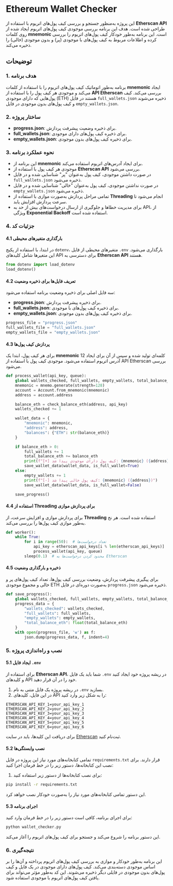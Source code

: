 
# Ethereum Wallet Checker

این پروژه به‌منظور جستجو و بررسی کیف پول‌های اتریوم با استفاده از **Etherscan API** طراحی شده است. هدف این برنامه بررسی موجودی کیف پول‌های اتریوم ایجاد شده از روی کلمات **mnemonic** است. این برنامه به‌طور خودکار کیف پول‌های اتریوم را بررسی کرده و اطلاعات مربوط به کیف پول‌های با موجودی (پر) و بدون موجودی (خالی) را ذخیره می‌کند.

## توضیحات

### 1. هدف برنامه
برنامه به‌طور اتوماتیک کیف پول‌های اتریوم را با استفاده از کلمات **mnemonic** ایجاد می‌کند و موجودی هر کیف پول را با استفاده از **API Etherscan** بررسی می‌کند. کیف پول‌هایی که دارای موجودی (ETH) هستند در فایل `full_wallets.json` ذخیره می‌شوند و کیف پول‌های بدون موجودی در فایل `empty_wallets.json`.

### 2. ساختار پروژه
- **progress.json**: برای ذخیره وضعیت پیشرفت پردازش.
- **full_wallets.json**: برای ذخیره کیف پول‌های دارای موجودی.
- **empty_wallets.json**: برای ذخیره کیف پول‌های بدون موجودی.

### 3. نحوه عملکرد برنامه
- این برنامه از **mnemonic** برای ایجاد آدرس‌های اتریوم استفاده می‌کند.
- موجودی هر کیف پول با استفاده از **Etherscan API** بررسی می‌شود.
- در صورت داشتن موجودی، کیف پول به‌عنوان "پر" شناسایی شده و در فایل `full_wallets.json` ذخیره می‌شود.
- در صورت نداشتن موجودی، کیف پول به‌عنوان "خالی" شناسایی شده و در فایل `empty_wallets.json` ذخیره می‌شود.
- تمامی مراحل پردازش به‌صورت موازی با استفاده از **Threading** انجام می‌شود تا سرعت پردازش افزایش یابد.
- برای مدیریت خطاها و جلوگیری از ارسال درخواست‌های بیش از حد به API، از ویژگی **Exponential Backoff** استفاده شده است.

### 4. جزئیات کد

#### 4.1 بارگذاری متغیرهای محیطی
در ابتدا، با استفاده از پکیج `dotenv`، متغیرهای محیطی از فایل `.env` بارگذاری می‌شود. این متغیرها شامل کلیدهای API برای دسترسی به **Etherscan API** هستند.

```python
from dotenv import load_dotenv
load_dotenv()
```

#### 4.2 تعریف فایل‌ها برای ذخیره وضعیت
سه فایل اصلی برای ذخیره وضعیت برنامه استفاده می‌شود:
- **progress.json**: برای ذخیره پیشرفت پردازش.
- **full_wallets.json**: برای ذخیره کیف پول‌های با موجودی.
- **empty_wallets.json**: برای ذخیره کیف پول‌های بدون موجودی.

```python
progress_file = "progress.json"
full_wallets_file = "full_wallets.json"
empty_wallets_file = "empty_wallets.json"
```

#### 4.3 پردازش کیف پول‌ها
برای هر کیف پول، ابتدا یک **mnemonic** 12 کلمه‌ای تولید شده و سپس از آن برای ایجاد آدرس اتریوم استفاده می‌شود. موجودی کیف پول با استفاده از API Etherscan بررسی می‌شود.

```python
def process_wallet(api_key, queue):
    global wallets_checked, full_wallets, empty_wallets, total_balance_eth
    mnemonic = mnemo.generate(strength=128)
    account = Account.from_mnemonic(mnemonic)
    address = account.address

    balance_eth = check_balance_eth(address, api_key)
    wallets_checked += 1

    wallet_data = {
        "mnemonic": mnemonic,
        "address": address,
        "balances": {"ETH": str(balance_eth)}
    }

    if balance_eth > 0:
        full_wallets += 1
        total_balance_eth += balance_eth
        print(f"[+] کیف پول دارای موجودی پیدا شد: {mnemonic} ({address})")
        save_wallet_data(wallet_data, is_full_wallet=True)
    else:
        empty_wallets += 1
        print(f"[-] کیف پول خالی پیدا شد: {mnemonic} ({address})")
        save_wallet_data(wallet_data, is_full_wallet=False)

    save_progress()
```

#### 4.4 استفاده از Threading برای پردازش موازی
برای پردازش موازی و افزایش سرعت، از **Threading** استفاده شده است. هر نخ به‌طور موازی کیف پول‌ها را بررسی می‌کند.

```python
def worker():
    while True:
        for i in range(50):  # تعداد درخواست‌ها
            api_key = etherscan_api_keys[i % len(etherscan_api_keys)]
            process_wallet(api_key, queue)
        sleep(0.1)  # محدود کردن درخواست‌ها به Etherscan
```

#### 4.5 ذخیره و بارگذاری وضعیت
برای پیگیری پیشرفت پردازش، وضعیت بررسی کیف پول‌ها، تعداد کیف پول‌های پر و خالی و مجموع موجودی ETH به‌صورت دوره‌ای در فایل `progress.json` ذخیره می‌شود.

```python
def save_progress():
    global wallets_checked, full_wallets, empty_wallets, total_balance_eth
    progress_data = {
        "wallets_checked": wallets_checked,
        "full_wallets": full_wallets,
        "empty_wallets": empty_wallets,
        "total_balance_eth": float(total_balance_eth)
    }
    with open(progress_file, 'w') as f:
        json.dump(progress_data, f, indent=4)
```

### 5. نصب و راه‌اندازی پروژه

#### 5.1 ایجاد فایل `.env`
برای استفاده از **Etherscan API**، شما باید یک فایل `.env` در ریشه پروژه خود ایجاد کنید و کلیدهای API خود را در آن قرار دهید.

1. در ریشه پروژه یک فایل متنی به نام `.env` بسازید.
2. در این فایل، کلیدهای API را به شکل زیر وارد کنید:

```env
ETHERSCAN_API_KEY_1=your_api_key_1
ETHERSCAN_API_KEY_2=your_api_key_2
ETHERSCAN_API_KEY_3=your_api_key_3
ETHERSCAN_API_KEY_4=your_api_key_4
ETHERSCAN_API_KEY_5=your_api_key_5
ETHERSCAN_API_KEY_6=your_api_key_6
```

برای دریافت این کلیدها، باید در سایت [Etherscan](https://etherscan.io/) ثبت‌نام کنید.

#### 5.2 نصب وابستگی‌ها
تمامی کتابخانه‌های مورد نیاز این پروژه در فایل `requirements.txt` قرار دارند. برای نصب این کتابخانه‌ها، دستور زیر را در خط فرمان اجرا کنید:


1. برای نصب کتابخانه‌ها از دستور زیر استفاده کنید:

```bash
pip install -r requirements.txt
```

این دستور تمامی کتابخانه‌های مورد نیاز را به‌صورت خودکار نصب خواهد کرد.

#### 5.3 اجرای برنامه
برای اجرای برنامه، کافی است دستور زیر را در خط فرمان وارد کنید:

```bash
python wallet_checker.py
```

این دستور برنامه را شروع می‌کند و جستجو برای کیف پول‌های اتریوم را آغاز می‌کند.

### 6. نتیجه‌گیری
این برنامه به‌طور خودکار و موازی به بررسی کیف پول‌های اتریوم پرداخته و آن‌ها را بر اساس موجودی دسته‌بندی می‌کند. کیف پول‌های دارای موجودی در یک فایل و کیف پول‌های بدون موجودی در فایلی دیگر ذخیره می‌شوند. این کد به‌طور مؤثر می‌تواند برای یافتن کیف پول‌های اتریوم با موجودی استفاده شود.
